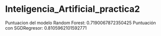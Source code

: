 # Inteligencia_Artificial_practica2

Puntuacion del modelo Random Forest: 0.7190067872350425
Puntuación con SGDRegresor: 0.8105962101592771